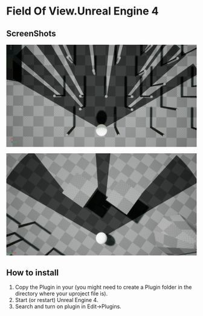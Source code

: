 # Field Of View.Unreal Engine 4
## ScreenShots

![Image alt](https://github.com/FalseBool/Pictures/blob/master/FieldOfView/HighresScreenshot00000.png?raw=true)

![Image alt](https://github.com/FalseBool/Pictures/blob/master/FieldOfView/HighresScreenshot00001.png?raw=true)

## How to install

1) Copy the Plugin in your (you might need to create a Plugin folder in the directory where your uproject file is).
2) Start (or restart) Unreal Engine 4.
3) Search and turn on plugin in Edit->Plugins.
